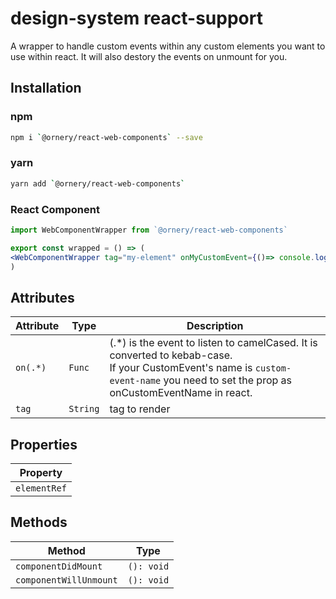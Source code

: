 # design-system react-support
A wrapper to handle custom events within any custom elements you want to use within react.
It will also destory the events on unmount for you.

## Installation

### npm
```bash
npm i `@ornery/react-web-components` --save
```

### yarn
```bash
yarn add `@ornery/react-web-components`
```

### React Component
```jsx
import WebComponentWrapper from `@ornery/react-web-components`

export const wrapped = () => (
<WebComponentWrapper tag="my-element" onMyCustomEvent={()=> console.log('I haz cuztem events!')} />
)
```

## Attributes

| Attribute | Type     | Description                                      |
|-----------|----------|--------------------------------------------------|
| `on(.*)`  | `Func`   | (.*) is the event to listen to camelCased. It is converted to kebab-case. <br />If your CustomEvent's name is `custom-event-name` you need to set the prop as onCustomEventName in react. |
| `tag`     | `String` | tag to render                                    |

## Properties

| Property     |
|--------------|
| `elementRef` |

## Methods

| Method                 | Type       |
|------------------------|------------|
| `componentDidMount`    | `(): void` |
| `componentWillUnmount` | `(): void` |
